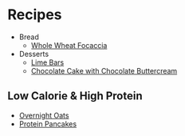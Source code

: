 # Recipes
- Bread
    - [Whole Wheat Focaccia](bread/whole-wheat-focaccia.md)
- Desserts
    - [Lime Bars](desserts/lime-bars.md)
    - [Chocolate Cake with Chocolate Buttercream](cake/chocolate-cake.md)

## Low Calorie & High Protein
- [Overnight Oats](low-calorie-high-protein/overnight-oats.md)
- [Protein Pancakes](low-calorie-high-protein/protein-pancakes.md)


